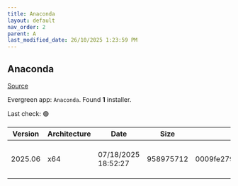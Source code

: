 ```yaml
---
title: Anaconda
layout: default
nav_order: 2
parent: A
last_modified_date: 26/10/2025 1:23:59 PM
---
```


## Anaconda

[Source](https://www.anaconda.com/)

Evergreen app: `Anaconda`. Found **1** installer.

Last check: 🟢

| Version | Architecture | Date                | Size      | MD5                              | Sha256                                                           | URI                                                                                                                                                  |
| ------- | ------------ | ------------------- | --------- | -------------------------------- | ---------------------------------------------------------------- | ---------------------------------------------------------------------------------------------------------------------------------------------------- |
| 2025.06 | x64          | 07/18/2025 18:52:27 | 958975712 | 0009fe27918a305a9ea270f4363721f4 | 36ba946abeb6bb7ba3235e0ccb67660e0b545235ca467f3aa964cd4b307c14ed | [https://repo.anaconda.com/archive/Anaconda3-2025.06-1-Windows-x86_64.exe](https://repo.anaconda.com/archive/Anaconda3-2025.06-1-Windows-x86_64.exe) |
